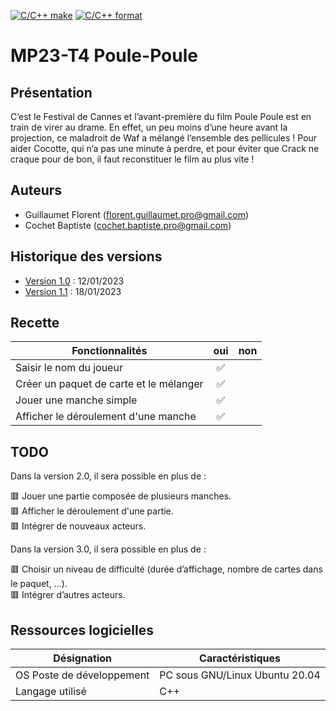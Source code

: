 [![C/C++ make](https://github.com/btssn-lasalle84/MP23-T4/actions/workflows/c-cpp.yml/badge.svg?branch=develop)](https://github.com/btssn-lasalle84/MP23-T4/actions/workflows/c-cpp.yml) [![C/C++ format](https://github.com/btssn-lasalle84/MP23-T4/actions/workflows/cppformat.yml/badge.svg?branch=develop)](https://github.com/btssn-lasalle84/MP23-T4/actions/workflows/cppformat.yml)

# MP23-T4 Poule-Poule

## Présentation

C’est le Festival de Cannes et l’avant-première du film Poule Poule est en train de virer au drame.
En effet, un peu moins d’une heure avant la projection, ce maladroit de Waf a mélangé l’ensemble des pellicules !
Pour aider Cocotte, qui n’a pas une minute à perdre, et pour éviter que Crack ne craque pour
de bon, il faut reconstituer le film au plus vite !

## Auteurs

- Guillaumet Florent (<florent.guillaumet.pro@gmail.com>)
- Cochet Baptiste (<cochet.baptiste.pro@gmail.com>)

## Historique des versions

- [Version 1.0](https://github.com/btssn-lasalle84/MP23-T4/releases/tag/1.0) : 12/01/2023
- [Version 1.1](https://github.com/btssn-lasalle84/MP23-T4/releases/tag/1.1) : 18/01/2023
## Recette

|Fonctionnalités|oui|non|
|---|:-:|---|
|Saisir le nom du joueur|✅|
|Créer un paquet de carte et le mélanger|✅|
|Jouer une manche simple|✅|
|Afficher le déroulement d'une manche|✅|

## TODO

Dans la version 2.0, il sera possible en plus de :

🟥 Jouer une partie composée de plusieurs manches.  
🟥 Afficher le déroulement d'une partie.  
🟥 Intégrer de nouveaux acteurs.  

Dans la version 3.0, il sera possible en plus de :

🟥 Choisir un niveau de difficulté (durée d’affichage, nombre de cartes dans le paquet, ...).  
🟥 Intégrer d’autres acteurs.  

## Ressources logicielles

|Désignation|Caractéristiques|
|---|---|
|OS Poste de développement|PC sous GNU/Linux Ubuntu 20.04|
|Langage utilisé|C++|
